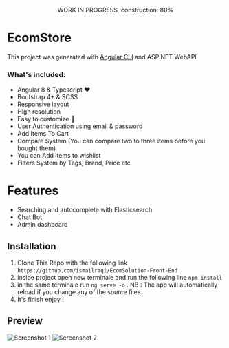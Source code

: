 <p align="center" font-size=60px>
  WORK IN PROGRESS  :construction:  80%
</p>

# EcomStore

This project was generated with [Angular CLI](https://github.com/angular/angular-cli) and ASP.NET WebAPI 

### What's included:

- Angular 8 & Typescript :heart:
- Bootstrap 4+ & SCSS
- Responsive layout
- High resolution
- Easy to customize :wrench:
- User Authentication using email & password
- Add Items To Cart
- Compare System (You can compare two to three items before you bought them)
- You can Add items to wishlist 
- Filters System by Tags, Brand, Price etc


# Features
- Searching and autocomplete with Elasticsearch
- Chat Bot 
- Admin dashboard


## Installation

1. Clone This Repo with the following link `https://github.com/ismailraqi/EcomSolution-Front-End`
2. inside project open new terminale and run the following line  `npm install`
3. in the same terminale run `ng serve -o` . NB : The app will automatically reload if you change any of the source files.
3. It's finish enjoy !



## Preview
![Screenshot 1](home.png)
![Screenshot 2](product.png)

